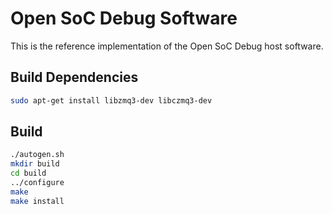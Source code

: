 # Open SoC Debug Software

This is the reference implementation of the Open SoC Debug host software.

## Build Dependencies
```sh
sudo apt-get install libzmq3-dev libczmq3-dev
```

## Build
```sh
./autogen.sh
mkdir build
cd build
../configure
make 
make install
```
